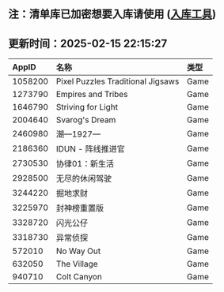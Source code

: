 ## 注：清单库已加密想要入库请使用 ([入库工具](https://github.com/BlankTMing/ManifestAutoUpdate/releases))

## 更新时间：2025-02-15 22:15:27
| AppID | 名称 | 类型  |
| :-------------------- | :----------------------------- | :----------- |
| 1058200 | Pixel Puzzles Traditional Jigsaws| Game |
| 1273790 | Empires and Tribes| Game |
| 1646790 | Striving for Light| Game |
| 2004640 | Svarog's Dream| Game |
| 2460980 | 潮—1927—| Game |
| 2186360 | IDUN - 阵线推进官| Game |
| 2730530 | 协律01：新生活| Game |
| 2928500 | 无尽的休闲驾驶| Game |
| 3244220 | 掘地求财| Game |
| 3225970 | 封神榜重置版| Game |
| 3328720 | 闪光公仔| Game |
| 3318730 | 异常侦探| Game |
| 572010 | No Way Out| Game |
| 632050 | The Village| Game |
| 940710 | Colt Canyon| Game |
